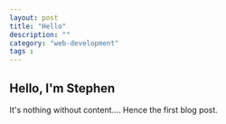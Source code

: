 ```yaml
---
layout: post
title: "Hello"
description: ""
category: "web-development"
tags :
---
```

## Hello, I'm Stephen

It's nothing without content.... Hence the first blog post.

